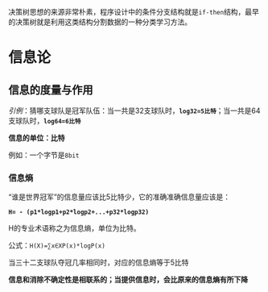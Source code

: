决策树思想的来源非常朴素，程序设计中的条件分支结构就是`if-then`结构，最早的决策树就是利用这类结构分割数据的一种分类学习方法。

# 信息论

## 信息的度量与作用

*引例*：猜哪支球队是冠军队伍：当一共是32支球队时，**`log32=5比特`**；当一共是64支球队时，**`log64=6比特`**

**信息的单位：比特**

例如：一个字节是`8bit`

### 信息熵

“谁是世界冠军”的信息量应该比5比特少，它的准确准确信息量应该是：

**`H= - (p1*logp1+p2*logp2+...+p32*logp32)`**

H的专业术语称之为信息熵，单位为比特。

公式：`H(X)=∑x∈XP(x)*logP(x)`

当三十二支球队夺冠几率相同时，对应的信息熵等于5比特

**信息和消除不确定性是相联系的；当提供信息时，会比原来的信息熵有所下降**

